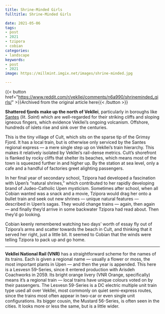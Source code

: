```yaml
---
title: Shrine-Minded Girls
fulltitle: Shrine-Minded Girls

date: 2021-05-06
tags:
- post
- 2021
- tzipora
- cobian
categories:
- landscape
keywords:
- post
- 2021
image: https://millmint.imgix.net/images/shrine-minded.jpg

---
```


{{< button href="https://www.reddit.com/r/vekllei/comments/n6a990/shrineminded_girls/" >}}Archived from the original article here{{< /button >}}

**Shattered fjords make up the north of Vekllei**, particularly in boroughs like [Santes](/utopia/vekllei/landscape/boroughs/santes/) (lit. *Saint*) which are well-regarded for their striking cliffs and sloping igneous fingers, which evidence Vekllei’s ongoing volcanism. Offshore, hundreds of islets rise and sink over the centuries.

This is the tiny village of Cult, which sits on the sparse tip of the Grimsy Fjord. It has a local train, but is otherwise only serviced by the Santes regional express — a mere single step up on Vekllei’s train hierarchy. This makes it relatively isolated by Vekllei’s rail-dense metrics. Cult’s shorefront is flanked by rocky cliffs that shelter its beaches, which means most of the town is squeezed further in and higher up. By the station at sea level, only a cafe and a handful of factories greet alighting passengers.

In her final year of secondary school, Tzipora had developed a fascination with Upen’s “natural shrines,” which contributed to her rapidly developing brand of Judeo-Catholic Upen mysticism. Sometimes after school, when all Cobian wanted was a snack and a movie, Tzipora would drag her onto a bullet train and seek out new shrines — unique natural features — described in Upen’s sagas. They would change trains — again, then again — and finally they’d arrive in some backwater Tzipora had read about. Then they’d go looking.

Cobian keenly remembered watching two days’ worth of essay fly out of Tzipora’s arms and scatter towards the beach in Cult, and thinking that it served her right, just a little bit. It seemed to Cobian that the winds were telling Tzipora to pack up and go home.

---

**Vekllei National Rail (VNR)** has a straightforward scheme for the names of its trains. Each is given a regional name — usually a flower or moss, the most important plants in Upen — and then the year is appended. This here is a Lesvesn 59-Series, since it entered production with Arisdeh Coachworks in 2059. Its bright orange livery (VNR Orange, specifically) means it’s a regional train — local trains have unique colours voted on by their passengers. The Lesvesn 59-Series is a DC electric multiple unit train type used all over Vekllei, most commonly on quiet semi-express routes, since the trains most often appear in two-car or even single unit configurations. Its bigger cousin, the Mustard 56-Series, is often seen in the cities. It looks more or less the same, but is a little wider.
